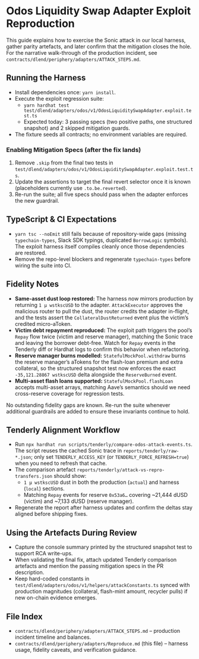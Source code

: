 # Odos Liquidity Swap Adapter Exploit Reproduction

This guide explains how to exercise the Sonic attack in our local harness, gather parity artefacts, and later confirm that the mitigation closes the hole. For the narrative walk-through of the production incident, see `contracts/dlend/periphery/adapters/ATTACK_STEPS.md`.

## Running the Harness
- Install dependencies once: `yarn install`.
- Execute the exploit regression suite:
  - `yarn hardhat test test/dlend/adapters/odos/v1/OdosLiquiditySwapAdapter.exploit.test.ts`
  - Expected today: 3 passing specs (two positive paths, one structured snapshot) and 2 skipped mitigation guards.
- The fixture seeds all contracts; no environment variables are required.

### Enabling Mitigation Specs (after the fix lands)
1. Remove `.skip` from the final two tests in `test/dlend/adapters/odos/v1/OdosLiquiditySwapAdapter.exploit.test.ts`.
2. Update the assertions to target the final revert selector once it is known (placeholders currently use `.to.be.reverted`).
3. Re-run the suite; all five specs should pass when the adapter enforces the new guardrail.

## TypeScript & CI Expectations
- `yarn tsc --noEmit` still fails because of repository-wide gaps (missing `typechain-types`, Slack SDK typings, duplicated `BorrowLogic` symbols). The exploit harness itself compiles cleanly once those dependencies are restored.
- Remove the repo-level blockers and regenerate `typechain-types` before wiring the suite into CI.

## Fidelity Notes
- **Same-asset dust loop restored:** The harness now mirrors production by returning `1 µ wstkscUSD` to the adapter. `AttackExecutor` approves the malicious router to pull the dust, the router credits the adapter in-flight, and the tests assert the `CollateralDustReturned` event plus the victim’s credited micro-aToken.
- **Victim debt repayment reproduced:** The exploit path triggers the pool’s `Repay` flow twice (victim and reserve manager), matching the Sonic trace and leaving the borrower debt-free. Watch for `Repay` events in the Tenderly diff or Hardhat logs to confirm this behavior when refactoring.
- **Reserve manager burns modelled:** `StatefulMockPool.withdraw` burns the reserve manager’s aTokens for the flash-loan premium and extra collateral, so the structured snapshot test now enforces the exact `-35,121.28867 wstkscUSD` delta alongside the `ReserveBurned` event.
- **Multi-asset flash loans supported:** `StatefulMockPool.flashLoan` accepts multi-asset arrays, matching Aave’s semantics should we need cross-reserve coverage for regression tests.

No outstanding fidelity gaps are known. Re-run the suite whenever additional guardrails are added to ensure these invariants continue to hold.

## Tenderly Alignment Workflow
- Run `npx hardhat run scripts/tenderly/compare-odos-attack-events.ts`. The script reuses the cached Sonic trace in `reports/tenderly/raw-*.json`; only set `TENDERLY_ACCESS_KEY` (or `TENDERLY_FORCE_REFRESH=true`) when you need to refresh that cache.
- The comparison artefact `reports/tenderly/attack-vs-repro-transfers.json` should show:
  - `1 µ wstkscUSD` dust in both the production (`actual`) and harness (`local`) sections.
  - Matching `Repay` events for reserve `0x53a6…` covering ~21,444 dUSD (victim) and ~7,133 dUSD (reserve manager).
- Regenerate the report after harness updates and confirm the deltas stay aligned before shipping fixes.

## Using the Artefacts During Review
- Capture the console summary printed by the structured snapshot test to support RCA write-ups.
- When validating the final fix, attach updated Tenderly comparison artefacts and mention the passing mitigation specs in the PR description.
- Keep hard-coded constants in `test/dlend/adapters/odos/v1/helpers/attackConstants.ts` synced with production magnitudes (collateral, flash-mint amount, recycler pulls) if new on-chain evidence emerges.

## File Index
- `contracts/dlend/periphery/adapters/ATTACK_STEPS.md` – production incident timeline and balances.
- `contracts/dlend/periphery/adapters/Reproduce.md` (this file) – harness usage, fidelity caveats, and verification guidance.
